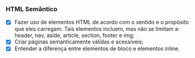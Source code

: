 
### HTML Semântico


- [x] Fazer uso de elementos HTML de acordo com o sentido e o propósito que eles carregam. Tais elementos incluem, mas não se limitam a: header, nav, aside, article, section, footer e img;
- [x] Criar páginas semanticamente válidas e acessíveis;
- [x] Entender a diferença entre elementos de bloco e elementos inline.
